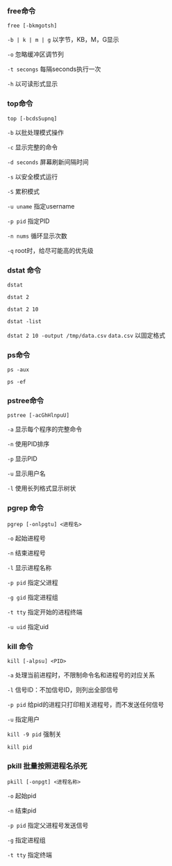 ### free命令

`free [-bkmgotsh]`

`-b | k | m | g` 以字节，KB，M，G显示

`-o` 忽略缓冲区调节列

`-t secongs` 每隔seconds执行一次

`-h` 以可读形式显示



### top命令

`top [-bcdsSupnq]`

`-b` 以批处理模式操作

`-c` 显示完整的命令

`-d seconds` 屏幕刷新间隔时间	

`-s` 以安全模式运行

`-S` 累积模式

`-u uname` 指定username

`-p pid` 指定PID

`-n nums` 循环显示次数

`-q` root时，给尽可能高的优先级 



### dstat 命令 

`dstat`

`dstat 2`

`dstat 2 10`

`dstat -list`

`dstat 2 10 -output /tmp/data.csv`     `data.csv` 以固定格式



### ps命令

`ps -aux`

`ps -ef`



### pstree命令

`pstree [-acGhHlnpuU]`

`-a` 显示每个程序的完整命令

`-n` 使用PID排序

`-p` 显示PID

`-u`  显示用户名

`-l` 使用长列格式显示树状



### pgrep 命令

`pgrep [-onlpgtu] <进程名>`

`-o` 起始进程号

`-n` 结束进程号

`-l` 显示进程名称

`-p pid` 指定父进程

`-g gid` 指定进程组

`-t tty` 指定开始的进程终端

`-u uid` 指定uid 



### kill 命令

`kill [-alpsu] <PID>`

`-a`  处理当前进程时，不限制命令名和进程号的对应关系

`-l` 信号ID：不加信号ID，则列出全部信号

`-p pid` 给pid的进程只打印相关进程号，而不发送任何信号

`-u` 指定用户

`kill -9 pid` 强制关

`kill pid`



### pkill 批量按照进程名杀死

`pkill [-onpgt] <进程名称>`

`-o` 起始pid

`-n` 结束pid

`-p pid` 指定父进程号发送信号

`-g` 指定进程组

`-t tty` 指定终端